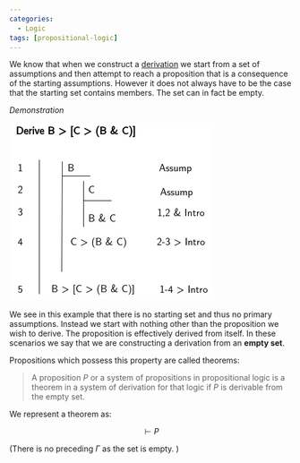```yaml
---
categories:
  - Logic
tags: [propositional-logic]
---
```


We know that when we construct a
[derivation](Formal_proofs_in_propositional_logic.md#derivation-rules)
we start from a set of assumptions and then attempt to reach a proposition that
is a consequence of the starting assumptions. However it does not always have to
be the case that the starting set contains members. The set can in fact be
empty.

_Demonstration_

![](/img/proofs-drawio-Page-5.drawio_2.png)

We see in this example that there is no starting set and thus no primary
assumptions. Instead we start with nothing other than the proposition we wish to
derive. The proposition is effectively derived from itself. In these scenarios
we say that we are constructing a derivation from an **empty set**.

Propositions which possess this property are called theorems:

> A proposition $P$ or a system of propositions in propositional logic is a
> theorem in a system of derivation for that logic if $P$ is derivable from the
> empty set.

We represent a theorem as:

$$
\vdash P
$$

(There is no preceding $\Gamma$ as the set is empty. )
